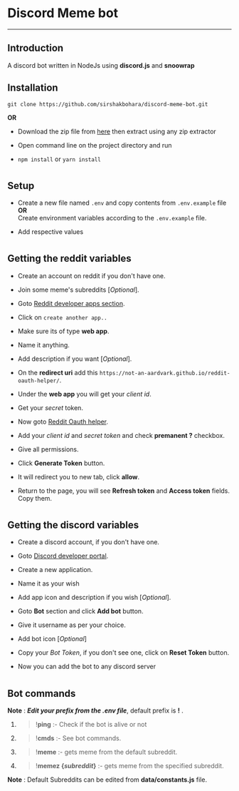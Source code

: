 # Discord Meme bot

---

## Introduction

A discord bot written in NodeJs using **discord.js** and **snoowrap** 


## Installation

`git clone https://github.com/sirshakbohara/discord-meme-bot.git`

**OR**

* Download the zip file from [here](https://github.com/sirshakbohara/discord-meme-bot/archive/refs/heads/master.zip) then extract using any zip extractor

* Open command line on the project directory and run 

* `npm install` or `yarn install`

#

## Setup

* Create a new file named `.env` and copy contents from `.env.example` file <br> **OR**  <br> Create environment variables according to the `.env.example` file.

* Add respective values

#


## Getting the reddit variables

*  Create an account on reddit if you don't have one.

* Join some meme's subreddits [*Optional*].

*  Goto [Reddit developer apps section](https://www.reddit.com/prefs/apps).

*  Click on `create another app..`
*  Make sure its of type **web app**.

*  Name it anything.

*  Add description if you want [*Optional*].

*  On the **redirect uri** add this `https://not-an-aardvark.github.io/reddit-oauth-helper/`.

*  Under the **web app** you will get your *client id*.

*  Get your *secret* token.

*  Now goto [Reddit Oauth helper](https://not-an-aardvark.github.io/reddit-oauth-helper/).

*  Add your *client id* and *secret token* and check **premanent ?** checkbox.

*  Give all permissions.

*  Click **Generate Token** button.

*  It will redirect you to new tab, click **allow**.

*  Return to the page, you will see **Refresh token** and **Access token** fields. Copy them.

#


## Getting the discord variables

* Create a discord account, if you don't have one.

* Goto [Discord developer portal](https://discord.com/developers/applications).

* Create a new application.

* Name it as your wish

* Add app icon and description if you wish [*Optional*].

* Goto **Bot** section and click **Add bot** button.

* Give it username as per your choice.

* Add bot icon [*Optional*]

* Copy your _Bot Token_, if you don't see one, click on **Reset Token** button.

* Now you can add the bot to any discord server

#

## Bot commands

**Note** : ***Edit your prefix from the .env file***, default prefix is **!** .

1. > !**ping** :- Check if the bot is alive or not

2. > !**cmds** :- See bot commands.

3. > !**meme** :- gets meme from the default subreddit.

4. > !**memez {_subreddit_}** :- gets meme from the specified subreddit.


**Note** : Default Subreddits can be edited from **data/constants.js** file.
